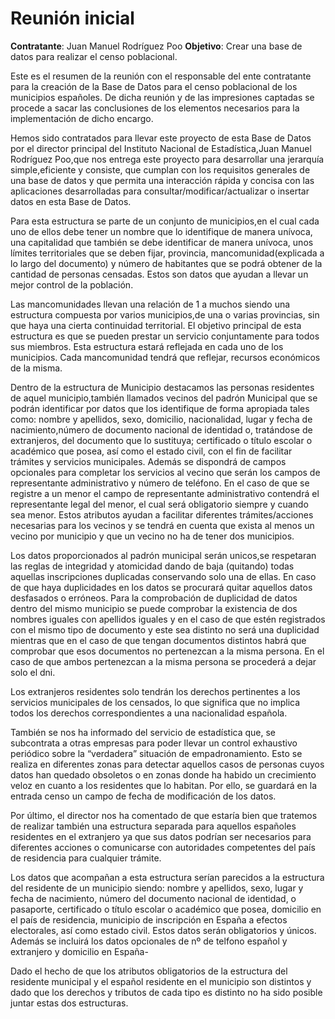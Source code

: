 # Reunión inicial

**Contratante**: Juan Manuel Rodríguez Poo
**Objetivo**: Crear una base de datos para realizar el censo poblacional.

Este es el resumen de la reunión con el responsable del ente contratante para la creación de la Base de Datos para el censo poblacional de los municipios españoles. De dicha reunión y de las impresiones captadas se procede a sacar las conclusiones de los elementos necesarios para la implementación de dicho encargo.

Hemos sido contratados para llevar este proyecto de esta Base de Datos por el director principal del Instituto Nacional de Estadística,Juan Manuel Rodríguez Poo,que nos entrega este proyecto para desarrollar una jerarquía simple,eficiente y consiste, que cumplan con los requisitos generales de una base de datos y que permita una interacción rápida y concisa con las aplicaciones desarrolladas para consultar/modificar/actualizar o insertar datos en esta Base de Datos.

Para esta estructura se parte de un conjunto de municipios,en el cual cada uno de ellos debe tener un nombre que lo identifique de manera unívoca, una capitalidad que también se debe identificar de manera unívoca, unos límites territoriales que se deben fijar, provincia, mancomunidad(explicada a lo largo del documento) y número de habitantes que se podrá obtener de la cantidad de personas censadas. Estos son datos que ayudan a llevar un mejor control de la población.

Las mancomunidades llevan una relación de 1 a muchos siendo una estructura compuesta por varios municipios,de una o varias provincias, sin que haya una cierta continuidad territorial. El objetivo principal de esta estructura es que se pueden prestar un servicio conjuntamente para todos sus miembros.
Esta estructura estará reflejada en cada uno de los municipios. Cada mancomunidad tendrá que reflejar, recursos económicos de la misma.

Dentro de la estructura de Municipio destacamos las personas residentes de aquel municipio,también llamados vecinos del padrón Municipal que se podrán identificar por datos que los identifique de forma apropiada tales como: nombre y apellidos, sexo, domicilio, nacionalidad, lugar y fecha de nacimiento,número de documento nacional de identidad o, tratándose de extranjeros, del documento que lo sustituya; certificado o título escolar o académico que posea, así como el estado civil, con el fin de facilitar trámites y servicios municipales. Además se dispondrá de campos opcionales para completar los servicios al vecino que serán los campos de representante administrativo y número de teléfono.
En el caso de que se registre a un menor el campo de representante administrativo contendrá el representante legal del menor, el cual será obligatorio siempre y cuando sea menor.
Estos atributos ayudan a facilitar diferentes trámites/acciones necesarias para los vecinos y se tendrá en cuenta que exista al menos un vecino por municipio y que un vecino no ha de tener dos municipios.

Los datos proporcionados al padrón municipal serán unicos,se respetaran las reglas de integridad y atomicidad dando de baja (quitando) todas aquellas inscripciones duplicadas conservando solo una de ellas. En caso de que haya duplicidades en los datos se procurará quitar aquellos datos desfasados o erróneos. Para la comprobación de duplicidad de datos dentro del mismo municipio se puede comprobar la existencia de dos nombres iguales con apellidos iguales y en el caso de que estén registrados con el mismo tipo de documento y este sea distinto no será una duplicidad mientras que en el caso de que tengan documentos distintos habrá que comprobar que esos documentos no pertenezcan a la misma persona. En el caso de que ambos pertenezcan a la misma persona se procederá a dejar solo el dni.

Los extranjeros residentes solo tendrán los derechos pertinentes a los servicios municipales de los censados, lo que significa que no implica todos los derechos correspondientes a una nacionalidad española.

También se nos ha informado del servicio de estadística que, se  subcontrata a otras empresas para poder llevar un control exhaustivo periódico sobre la “verdadera” situación de empadronamiento. Esto se realiza en diferentes zonas para detectar aquellos casos de personas cuyos datos han quedado obsoletos o en zonas donde ha habido un crecimiento veloz en cuanto a los residentes que lo habitan. Por ello, se guardará en la entrada censo un campo de fecha de modificación de los datos.

Por último, el director nos ha comentado de que estaría bien que tratemos de realizar también una estructura separada para aquellos españoles 	residentes en el extranjero ya que sus datos podrían ser necesarios para diferentes acciones o comunicarse con autoridades competentes del país de residencia para cualquier trámite.

Los datos que acompañan a esta estructura serían parecidos a la estructura del residente de un municipio siendo: nombre y apellidos, sexo, lugar y fecha de nacimiento, número del documento nacional de identidad, o pasaporte, certificado o título escolar o académico que posea, domicilio en el país de residencia, municipio de inscripción en España a efectos electorales, así como estado civil. Estos datos serán obligatorios y únicos. Además se incluirá los datos opcionales de nº de telfono español y extranjero y domicilio en España-

Dado el hecho de que los atributos obligatorios de la estructura del residente municipal y el español residente en el municipio son distintos y dado que los derechos y tributos de cada tipo es distinto no ha sido posible juntar estas dos estructuras.
